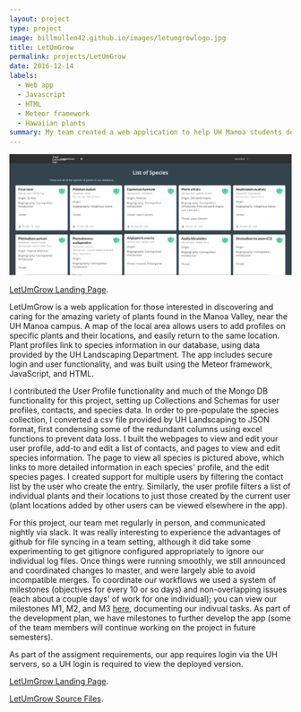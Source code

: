 ```yaml
---
layout: project
type: project
image: billmullen42.github.io/images/letumgrowlogo.jpg
title: LetUmGrow
permalink: projects/LetUmGrow
date: 2016-12-14
labels:
  - Web app
  - Javascript
  - HTML
  - Meteor framework
  - Hawaiian plants
summary: My team created a web application to help UH Manoa students document and care for the plants in their area.
---
```


<img class="ui large centered rounded image" src="/images/Species Database.png">

[LetUmGrow Landing Page](https://letumgrow.github.io/).

LetUmGrow is a web application for those interested in discovering and caring for the amazing variety of plants found in the Manoa Valley, near the UH Manoa campus. A map of the local area allows users to add profiles on specific plants and their locations, and easily return to the same location. Plant profiles link to species information in our database, using data provided by the UH Landscaping Department. The app includes secure login and user functionality, and was built using the Meteor framework, JavaScript, and HTML.

I contributed the User Profile functionality and much of the Mongo DB functionality for this project, setting up Collections and Schemas for user profiles, contacts, and species data. In order to pre-populate the species collection, I converted a csv file provided by UH Landscaping to JSON format, first condensing some of the redundant columns using excel functions to prevent data loss. I built the webpages to view and edit your user profile, add-to and edit a list of contacts, and pages to view and edit species information. The page to view all species is pictured above, which links to more detailed information in each species' profile, and the edit species pages. I created support for multiple users by filtering the contact list by the user who create the entry. Similarly, the user profile filters a list of individual plants and their locations to just those created by the current user (plant locations added by other users can be viewed elsewhere in the app).

For this project, our team met regularly in person, and communicated nightly via slack. It was really interesting to experience the advantages of github for file syncing in a team setting, although it did take some experimenting to get gitignore configured appropriately to ignore our individual log files. Once things were running smoothly, we still announced and coordinated changes to master, and were largely able to avoid incompatible merges. To coordinate our workflows we used a system of milestones (objectives for every 10 or so days) and non-overlapping issues (each about a couple days' of work for one individual); you can view our milestones M1, M2, and M3 [here](https://github.com/LetUmGrow/LetUmGrow/projects), documenting our indivual tasks. As part of the development plan, we have milestones to further develop the app (some of the team members will continue working on the project in future semesters).

As part of the assigment requirements, our app requires login via the UH servers, so a UH login is required to view the deployed version.

[LetUmGrow Landing Page](https://letumgrow.github.io/).

[LetUmGrow Source Files](https://github.com/LetUmGrow/LetUmGrow).
